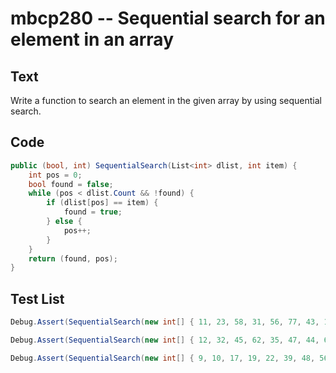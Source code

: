 # mbcp280 -- Sequential search for an element in an array

## Text

Write a function to search an element in the given array by using sequential search.

## Code

```csharp
public (bool, int) SequentialSearch(List<int> dlist, int item) {
    int pos = 0;
    bool found = false;
    while (pos < dlist.Count && !found) {
        if (dlist[pos] == item) {
            found = true;
        } else {
            pos++;
        }
    }
    return (found, pos);
}
```

## Test List

```csharp
Debug.Assert(SequentialSearch(new int[] { 11, 23, 58, 31, 56, 77, 43, 12, 65, 19 }, 31).Equals((true, 3)));
```

```csharp
Debug.Assert(SequentialSearch(new int[] { 12, 32, 45, 62, 35, 47, 44, 61 }, 61).Equals((true, 7)));
```

```csharp
Debug.Assert(SequentialSearch(new int[] { 9, 10, 17, 19, 22, 39, 48, 56 }, 48).Equals((true, 6)));
```
